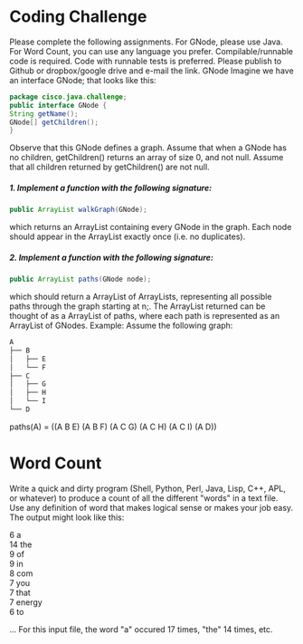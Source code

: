 
# Coding Challenge
Please complete the following assignments. For GNode, please use Java. For Word Count, you can
use any language you prefer. Compilable/runnable code is required. Code with runnable tests is
preferred.
Please publish to Github or dropbox/google drive and e-mail the link.
GNode
Imagine we have an interface GNode; that looks like this:

```java
package cisco.java.challenge;
public interface GNode {
String getName();
GNode[] getChildren();
}
```
Observe that this GNode defines a graph.
Assume that when a GNode has no children, getChildren() returns an array of size 0, and not null.
Assume that all children returned by getChildren() are not null.
##### 1. Implement a function with the following signature:
```java
public ArrayList walkGraph(GNode);
```
which returns an ArrayList containing every GNode in the graph. Each node should appear
in the ArrayList exactly once (i.e. no duplicates).

##### 2. Implement a function with the following signature:
```java
public ArrayList paths(GNode node);
```
which should return a ArrayList of ArrayLists, representing all possible paths through the
graph starting at n;. The ArrayList returned can be thought of as a ArrayList of paths,
where each path is represented as an ArrayList of GNodes.
Example: Assume the following graph:
```bash
A  
├── B  
│   ├── E  
│   └── F  
├── C  
│   ├── G  
│   ├── H  
│   └── I  
└── D  
```

paths(A) = ((A B E) (A B F) (A C G) (A C H) (A C I) (A D))

# Word Count

Write a quick and dirty program (Shell, Python, Perl, Java, Lisp, C++, APL, or whatever) to produce
a count of all the different &quot;words&quot; in a text file. Use any definition of word that makes logical sense
or makes your job easy. The output might look like this:

6 a  
14 the  
9 of  
9 in  
8 com  
7 you  
7 that  
7 energy  
6 to  

...
For this input file, the word &quot;a&quot; occured 17 times, &quot;the&quot; 14 times, etc.
